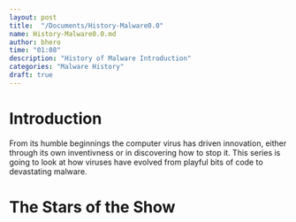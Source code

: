 ```yaml
---
layout: post
title:  "/Documents/History-Malware0.0"
name: History-Malware0.0.md
author: bhero
time: "01:08"
description: "History of Malware Introduction"
categories: "Malware History"
draft: true
---
```


# Introduction

From its humble beginnings the computer virus has driven innovation, either through its own inventivness or in discovering how to stop it. This series is going to look at how viruses have evolved from playful bits of code to devastating malware. 

# The Stars of the Show




